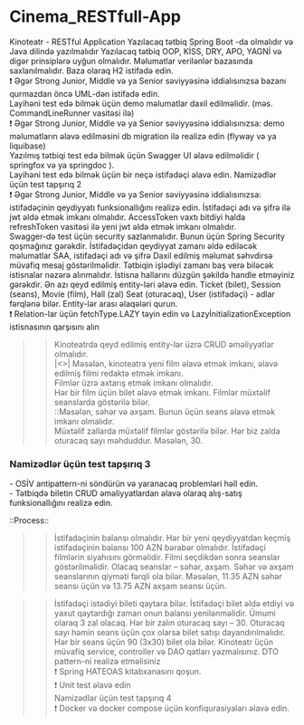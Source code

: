 # Cinema_RESTfull-App

Kinoteatr - RESTful Application
Yazılacaq tətbiq Spring Boot -da olmalıdır və Java dilində yazılmalıdır
Yazılacaq tətbiq OOP, KİSS, DRY, APO, YAGNİ və digər prinsiplərə uyğun olmalıdır.
Məlumatlar verilənlər bazasında saxlanılmalıdır. Baza olaraq H2 istifadə edin.<br>
❗ Əgər Strong Junior, Middle və ya Senior səviyyəsinə iddialısınızsa
bazanı qurmazdan öncə UML-dən istifadə edin.<br>
Layihəni test edə bilmək üçün demo məlumatlar daxil edilməlidir. (məs.
CommandLineRunner vasitəsi ilə)<br>
❗ Əgər Strong Junior, Middle və ya Senior səviyyəsinə iddialısınızsa:
demo məlumatların əlavə edilməsini db migration ilə realizə edin
(flyway və ya liquibase)<br>
Yazılmış tətbiqi test edə bilmək üçün Swagger UI əlavə edilməlidir ( springfox və
ya springdoc ).<br>
Layihəni test edə bilmək üçün bir neçə istifadəçi əlavə edin.
Namizədlər üçün test tapşırıq 2<br>
❗ Əgər Strong Junior, Middle və ya Senior səviyyəsinə iddialısınızsa:
istifadəçinin qeydiyyatı funksionallığını realizə edin. İstifadəçi adı
və şifrə ilə jwt əldə etmək imkanı olmalıdır. AccessToken vaxtı
bitdiyi halda refreshToken vasitəsi ilə yeni jwt əldə etmək imkanı
olmalıdır.<br>
  Swagger-də test üçün security sazlanmalıdır. Bunun üçün Spring
Security qoşmağınız gərəkdir.
İstifadəçidən qeydiyyat zamanı əldə ediləcək məlumatlar SAA,
istifadəçi adı və şifrə
Daxil edilmiş məlumat səhvdirsə müvafiq mesaj göstərilməlidir.
Tətbiqin işlədiyi zamanı baş verə biləcək istisnalar nəzərə alınmalıdır. İstisna
hallarını düzgün şəkildə handle etməyiniz gərəkdir.
Ən azı qeyd edilmiş entity-ləri əlavə edin. Ticket (bilet), Session (seans), Movie
(film), Hall (zal) Seat (oturacaq), User (istifadəçi) - adlar fərqlənə bilər. Entity-lər
arası əlaqələri qurun.<br>
❗ Relation-lar üçün fetchType.LAZY təyin edin və
LazyİnitializationException istisnasının qarşısını alın <br>

>> Kinoteatrda qeyd edilmiş entity-lər üzrə CRUD əməliyyatlar olmalıdır.<br>
|<>| Məsələn, kinoteatra yeni film əlavə etmək imkanı, əlavə edilmiş filmi redaktə
etmək imkanı.<br>
>> Filmlər üzrə axtarış etmək imkanı olmalıdır.<br>
>> Hər bir film üçün bilet əlavə etmək imkanı. Filmlər müxtəlif seanslarda
göstərilə bilər.<br>
 ::Məsələn, səhər və axşam. Bunun üçün seans əlavə etmək
imkanı olmalıdır.<br>
 Müxtəlif zallarda müxtəlif filmlər göstərilə bilər. Hər biz zalda oturacaq sayı
məhduddur. Məsələn, 30.<br>
 
<h3> Namizədlər üçün test tapşırıq 3</h2>
 - OSİV antipattern-ni söndürün və yaranacaq problemləri həll edin.<br>
 - Tətbiqdə biletin CRUD əməliyyatlardan əlavə olaraq alış-satış funksionallığını realizə edin.<br>

  ::Process::
>> İstifadəçinin balansı olmalıdır. Hər bir yeni qeydiyyatdan keçmiş
>> istifadəçinin balansı 100 AZN bərabər olmalıdır.
>> İstifadəçi filmlərin siyahısını görməlidir. Filmi seçdikdən sonra
seanslar göstərilməlidir. Olacaq seanslar – səhər, axşam. Səhər
və axşam seanslarının qiyməti fərqli ola bilər. Məsələn, 11.35 AZN
səhər seansı üçün və 13.75 AZN axşam seansı üçün.

>> İstifadəçi istədiyi bileti qaytara bilər.
>> İstifadəçi bilet əldə etdiyi və yaxut qaytardığı zaman onun balansı
yenilənməlidir.
>> Ümumi olaraq 3 zal olacaq. Hər bir zalın oturacaq sayı – 30.
Oturacaq sayı həmin seans üçün çox olarsa bilet satışı
dayandırılmalıdır. Hər bir seans üçün 90 (3x30) bilet ola bilər.
Kinoteatr üçün müvafiq service, controller və DAO qatları yazmalısınız. DTO
pattern-ni realizə etməlisiniz <br>
❗ Spring HATEOAS kitabxanasını qoşun.<br>
❗ Unit test əlavə edin<br>
Namizədlər üçün test tapşırıq 4 <br>
❗ Docker və docker compose üçün konfiqurasiyaları əlavə edin.

